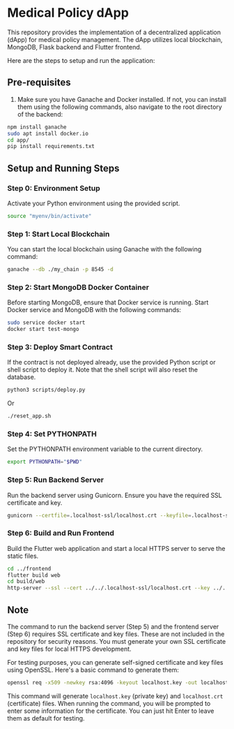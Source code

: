 # Medical Policy dApp

This repository provides the implementation of a decentralized application (dApp) for medical policy management. The dApp utilizes local blockchain, MongoDB, Flask backend and Flutter frontend.

Here are the steps to setup and run the application:

## Pre-requisites

1. Make sure you have Ganache and Docker installed. If not, you can install them using the following commands, also navigate to the root directory of the backend:

```bash
npm install ganache
sudo apt install docker.io
cd app/
pip install requirements.txt
```

## Setup and Running Steps

### Step 0: Environment Setup

Activate your Python environment using the provided script.

```bash
source "myenv/bin/activate"
```

### Step 1: Start Local Blockchain

You can start the local blockchain using Ganache with the following command:

```bash
ganache --db ./my_chain -p 8545 -d
```

### Step 2: Start MongoDB Docker Container

Before starting MongoDB, ensure that Docker service is running. Start Docker service and MongoDB with the following commands:

```bash
sudo service docker start
docker start test-mongo
```

### Step 3: Deploy Smart Contract

If the contract is not deployed already, use the provided Python script or shell script to deploy it. Note that the shell script will also reset the database.

```bash
python3 scripts/deploy.py
```

Or

```bash
./reset_app.sh
```

### Step 4: Set PYTHONPATH

Set the PYTHONPATH environment variable to the current directory.

```bash
export PYTHONPATH="$PWD"
```

### Step 5: Run Backend Server

Run the backend server using Gunicorn. Ensure you have the required SSL certificate and key.

```bash
gunicorn --certfile=.localhost-ssl/localhost.crt --keyfile=.localhost-ssl/localhost.key -w 2 --timeout 0 app:app
```

### Step 6: Build and Run Frontend

Build the Flutter web application and start a local HTTPS server to serve the static files.

```bash
cd ../frontend
flutter build web
cd build/web
http-server --ssl --cert ../../.localhost-ssl/localhost.crt --key ../../.localhost-ssl/localhost.key
```
## Note

The command to run the backend server (Step 5) and the frontend server (Step 6) requires SSL certificate and key files. These are not included in the repository for security reasons. You must generate your own SSL certificate and key files for local HTTPS development.

For testing purposes, you can generate self-signed certificate and key files using OpenSSL. Here's a basic command to generate them:

```bash
openssl req -x509 -newkey rsa:4096 -keyout localhost.key -out localhost.crt -days 365 -nodes
```

This command will generate `localhost.key` (private key) and `localhost.crt` (certificate) files. When running the command, you will be prompted to enter some information for the certificate. You can just hit Enter to leave them as default for testing.
